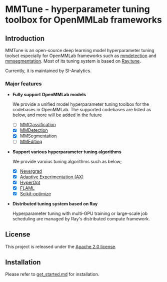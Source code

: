 
# MMTune - hyperparameter tuning toolbox for OpenMMLab frameworks

## Introduction
MMTune is an open-source deep learning model hyperparameter tuning toolset especially for OpenMMLab frameworks such as [mmdetection](https://github.com/open-mmlab/mmdetection) and [mmsegmentation](https://github.com/open-mmlab/mmsegmentation). Most of its tuning system is based on [Ray.tune](https://docs.ray.io/en/latest/tune/index.html).

Currently, it is maintained by SI-Analytics.

### Major features

- **Fully support OpenMMLab models**

  We provide a unified model hyperparameter tuning toolbox for the codebases in OpenMMLab. The supported codebases are listed as below, and more will be added in the future
  - [ ] [MMClassification](https://github.com/open-mmlab/mmclassification)
  - [x] [MMDetection](https://github.com/open-mmlab/mmdetection)
  - [x] [MMSegmentation](https://github.com/open-mmlab/mmsegmentation)
  - [ ] [MMEditing](https://github.com/open-mmlab/mmediting)

- **Support various hyperparameter tuning algorithms**

    We provide varoius tuning algorithms such as below;
  - [x] [Nevergrad](https://github.com/facebookresearch/nevergrad)
  - [x] [Adaptive Experimentation (AX)](https://ax.dev/)
  - [x] [HyperOpt](https://github.com/hyperopt/hyperopt)
  - [x] [FLAML](https://github.com/microsoft/FLAML)
  - [x] [Scikit-optimize](https://github.com/scikit-optimize/scikit-optimize)

- **Distributed tuning system based on Ray**

    Hyperparameter tuning with multi-GPU training or large-scale job scheduling are managed by Ray's distributed compute framework.

## License

This project is released under the [Apache 2.0 license](LICENSE).

## Installation

Please refer to [get_started.md](docs/get_started.md) for installation.
